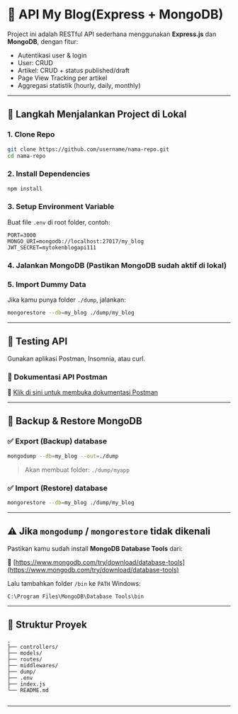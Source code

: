 # 🧾 API My Blog(Express + MongoDB)

Project ini adalah RESTful API sederhana menggunakan **Express.js** dan **MongoDB**, dengan fitur:

- Autentikasi user & login
- User: CRUD
- Artikel: CRUD + status published/draft
- Page View Tracking per artikel
- Aggregasi statistik (hourly, daily, monthly)

---

## 🚀 Langkah Menjalankan Project di Lokal

### 1. Clone Repo

```bash
git clone https://github.com/username/nama-repo.git
cd nama-repo
```

### 2. Install Dependencies

```bash
npm install
```

### 3. Setup Environment Variable

Buat file `.env` di root folder, contoh:

```env
PORT=3000
MONGO_URI=mongodb://localhost:27017/my_blog
JWT_SECRET=mytokenblogapi111
```

### 4. Jalankan MongoDB (Pastikan MongoDB sudah aktif di lokal)

### 5. Import Dummy Data

Jika kamu punya folder `./dump`, jalankan:

```bash
mongorestore --db=my_blog ./dump/my_blog
```

---

## 🚪 Testing API

Gunakan aplikasi Postman, Insomnia, atau curl.

### 🔗 Dokumentasi API Postman

📄 [Klik di sini untuk membuka dokumentasi Postman](https://web.postman.co/workspace/My-Workspace~998bec47-036a-4ec3-8f83-e5cbdc26ccdf/collection/919336-d5e1e3ce-86f3-45f3-aae3-3202d78699fd?action=share&source=copy-link&creator=919336)


---

## 📂 Backup & Restore MongoDB

### ✅ Export (Backup) database

```bash
mongodump --db=my_blog --out=./dump
```

> Akan membuat folder: `./dump/myapp`

### ✅ Import (Restore) database

```bash
mongorestore --db=my_blog ./dump/my_blog
```

---

## ⚠️ Jika `mongodump` / `mongorestore` tidak dikenali

Pastikan kamu sudah install **MongoDB Database Tools** dari:

🔗 [https://www.mongodb.com/try/download/database-tools](https://www.mongodb.com/try/download/database-tools)

Lalu tambahkan folder `/bin` ke `PATH` Windows:

```
C:\Program Files\MongoDB\Database Tools\bin
```

---

## 📁 Struktur Proyek

```
.
├── controllers/
├── models/
├── routes/
├── middlewares/
├── dump/ 
├── .env
├── index.js
└── README.md


```

---
